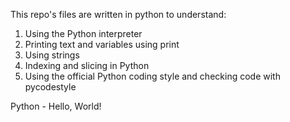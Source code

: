 This repo's files are written in python to understand:
1. Using the Python interpreter
2. Printing text and variables using print
3. Using strings
4. Indexing and slicing in Python
5. Using the official Python coding style and checking code with pycodestyle

Python - Hello, World!

